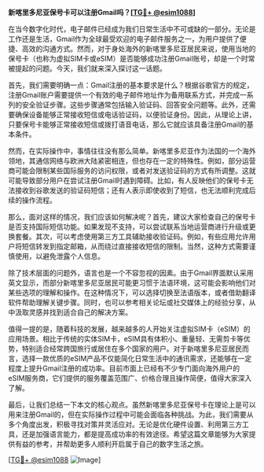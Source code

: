 **新喀里多尼亚保号卡可以注册Gmail吗？[[TG💪+ @esim1088](https://t.me/s/esim1088)]**

在当今数字化时代，电子邮件已经成为我们日常生活中不可或缺的一部分。无论是工作还是生活，Gmail作为全球最受欢迎的电子邮件服务之一，为用户提供了便捷、高效的沟通方式。然而，对于身处海外的新喀里多尼亚居民来说，使用当地的保号卡（也称为虚拟SIM卡或eSIM）是否能够成功注册Gmail账号，却是一个时常被提起的问题。今天，我们就来深入探讨这一话题。

首先，我们需要明确一点：Gmail注册的基本要求是什么？根据谷歌官方的规定，注册Gmail账户需要提供一个有效的电子邮件地址作为备用联系方式，并完成一系列的安全验证步骤。这些步骤通常包括输入验证码、回答安全问题等。此外，还需要确保设备能够正常接收短信或电话验证码，以便验证身份。因此，从理论上讲，只要保号卡能够正常接收短信或拨打语音电话，那么它就应该具备注册Gmail的基本条件。

然而，在实际操作中，事情往往没有那么简单。新喀里多尼亚作为法国的一个海外领地，其通信网络与欧洲大陆紧密相连，但也存在一定的特殊性。例如，部分运营商可能会限制某些国际服务的访问权限，或者对发送验证码的方式有所调整。这就可能导致部分用户在尝试注册Gmail时遇到障碍。比如，有人反映他们的保号卡无法接收到谷歌发送的验证码短信；还有人表示即使收到了短信，也无法顺利完成后续的操作流程。

那么，面对这样的情况，我们应该如何解决呢？首先，建议大家检查自己的保号卡是否支持国际短信功能。如果发现不支持，可以尝试联系当地运营商进行升级或更换套餐。其次，可以考虑使用第三方工具辅助接收验证码。例如，有些应用允许用户将短信转发到指定邮箱，从而绕过直接接收短信的限制。当然，这种方式需要谨慎使用，以避免泄露个人信息。

除了技术层面的问题外，语言也是一个不容忽视的因素。由于Gmail界面默认采用英文显示，而部分新喀里多尼亚居民可能更习惯于法语环境，这可能会影响他们对某些选项的理解和操作。在这种情况下，可以选择切换至法语版本，或者借助翻译软件帮助理解关键步骤。同时，也可以参考相关论坛或社交媒体上的经验分享，从中汲取灵感并找到适合自己的解决方案。

值得一提的是，随着科技的发展，越来越多的人开始关注虚拟SIM卡（eSIM）的应用场景。相比于传统的实体SIM卡，eSIM具有体积小、重量轻、无需剪卡等优势，特别适合经常跨国旅行或居住在多个国家的用户。对于新喀里多尼亚居民而言，选择一款优质的eSIM产品不仅能简化日常生活中的通讯需求，还能够在一定程度上提升Gmail注册的成功率。目前市面上已经有不少专门面向海外用户的eSIM服务商，它们提供的服务覆盖范围广、价格合理且操作简便，值得大家深入了解。

最后，让我们总结一下本文的核心观点。虽然新喀里多尼亚保号卡在理论上是可以用来注册Gmail的，但在实际操作过程中可能会面临各种挑战。为此，我们需要从多个角度出发，积极寻找对策并灵活应对。无论是优化硬件设置、利用第三方工具，还是加强语言能力，都是提高成功率的有效途径。希望这篇文章能够为大家提供有益的参考，并帮助更多人顺利开启属于自己的数字生活之旅。

[[TG💪+ @esim1088](https://t.me/s/esim1088) ![Image](https://i.postimg.cc/4NQfJmqS/Snipaste-2025-05-13-00-14-12.png)]
